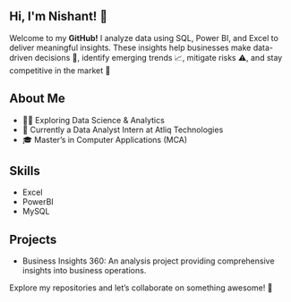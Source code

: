 ## Hi, I'm Nishant! 👋 

Welcome to my **GitHub!** I analyze data using SQL, Power BI, and Excel to deliver meaningful insights. These insights help businesses make data-driven decisions 🤔, identify emerging trends 📈, mitigate risks ⚠, and stay competitive in the market 🚀

## About Me
- 👨‍💻 Exploring Data Science & Analytics
- 🌱 Currently a Data Analyst Intern at Atliq Technologies
- 🎓 Master’s in Computer Applications (MCA)

## Skills 
- Excel
- PowerBI
- MySQL

## Projects
- Business Insights 360: An analysis project providing comprehensive insights into business operations.



Explore my repositories and let’s collaborate on something awesome! 🚀
